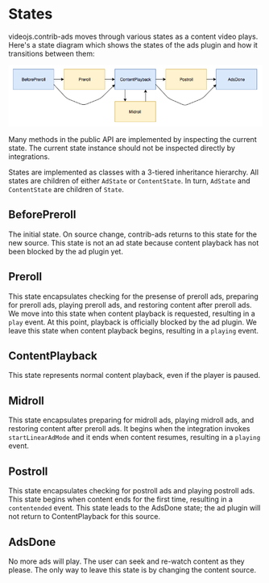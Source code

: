 <script src="./lib/railroad-diagrams.js"></script>
<link rel="stylesheet" href="./lib/railroad-diagrams.css"/>
<link rel="stylesheet" href=".states.css"/>

# States

videojs.contrib-ads moves through various states as a content video plays. Here's a state diagram which shows the states of the ads plugin and how it transitions between them:

![](ad-states.png)

Many methods in the public API are implemented by inspecting the current state. The current state instance should not be inspected directly by integrations.

States are implemented as classes with a 3-tiered inheritance hierarchy. All states are children of either `AdState` or `ContentState`. In turn, `AdState` and `ContentState` are children of `State`.

## BeforePreroll

The initial state. On source change, contrib-ads returns to this state for the new source. This state is not an ad state because content playback has not been blocked by the ad plugin yet.

<script>
Diagram(
  NonTerminal('init'),
  Optional(
    NonTerminal('onAdsReady')
  ),
  Choice(
    0,
    NonTerminal('onPlay'),
    NonTerminal('onNoPreroll'),
    NonTerminal('skipLinearAdMode'),
  )
)
.addTo(document.querySelector('#diagram-1'));
</script>
<div id="diagram-1"></div>

## Preroll

This state encapsulates checking for the presense of preroll ads, preparing for preroll ads, playing preroll ads, and restoring content after preroll ads. We move into this state when content playback is requested, resulting in a `play` event. At this point, playback is officially blocked by the ad plugin. We leave this state when content playback begins, resulting in a `playing` event.

## ContentPlayback

This state represents normal content playback, even if the player is paused.

## Midroll

This state encapsulates preparing for midroll ads, playing midroll ads, and restoring content after preroll ads. It begins when the integration invokes `startLinearAdMode` and it ends when content resumes, resulting in a `playing` event.

## Postroll

This state encapsulates checking for postroll ads and playing postroll ads. This state begins when content ends for the first time, resulting in a `contentended` event. This state leads to the AdsDone state; the ad plugin will not return to ContentPlayback for this source.

## AdsDone

No more ads will play. The user can seek and re-watch content as they please. The only way to leave this state is by changing the content source.
